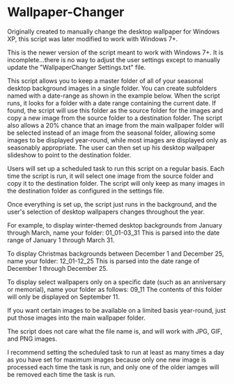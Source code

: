 # Wallpaper-Changer
Originally created to manually change the desktop wallpaper for Windows XP, this script was later modified to work with Windows 7+.

This is the newer version of the script meant to work with Windows 7+. It is incomplete...there is no way to adjust the user settings except to manually update the "WallpaperChanger Settings.txt" file.

This script allows you to keep a master folder of all of your seasonal desktop background images in a single folder. You can create subfolders named with a date-range as shown in the example below. When the script runs, it looks for a folder with a date range containing the current date. If found, the script will use this folder as the source folder for the images and copy a new image from the source folder to a destination folder. The script also allows a 20% chance that an image from the main wallpaper folder will be selected instead of an image from the seasonal folder, allowing some images to be displayed year-round, while most images are displayed only as seasonably appropriate. The user can then set up his desktop wallpaper slideshow to point to the destination folder.

Users will set up a scheduled task to run this script on a regular basis. Each time the script is run, it will select one image from the source folder and copy it to the destination folder. The script will only keep as many images in the destination folder as configured in the settings file.

Once everything is set up, the script just runs in the background, and the user's selection of desktop wallpapers changes throughout the year.

For example, to display winter-themed desktop backgrounds from January through March, name your folder:
01_01-03_31
This is parsed into the date range of January 1 through March 31.

To display Christmas backgrounds between December 1 and December 25, name your folder:
12_01-12_25
This is parsed into the date range of December 1 through December 25.

To display select wallpapers only on a specific date (such as an anniversary or memorial), name your folder as follows:
09_11
The contents of this folder will only be displayed on September 11.

If you want certain images to be available on a limited basis year-round, just put those images into the main wallpaper folder.

The script does not care what the file name is, and will work with JPG, GIF, and PNG images.

I recommend setting the scheduled task to run at least as many times a day as you have set for maximum images because only one new image is processed each time the task is run, and only one of the older iamges will be removed each time the task is run.


